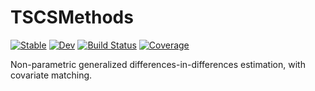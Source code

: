 # TSCSMethods

[![Stable](https://img.shields.io/badge/docs-stable-blue.svg)](https://emfeltham.github.io/TSCSMethods.jl/stable)
[![Dev](https://img.shields.io/badge/docs-dev-blue.svg)](https://emfeltham.github.io/TSCSMethods.jl/dev)
[![Build Status](https://travis-ci.com/emfeltham/TSCSMethods.jl.svg?branch=master)](https://travis-ci.com/emfeltham/TSCSMethods.jl)
[![Coverage](https://codecov.io/gh/emfeltham/TSCSMethods.jl/branch/master/graph/badge.svg)](https://codecov.io/gh/emfeltham/TSCSMethods.jl)

Non-parametric generalized differences-in-differences estimation, with covariate matching.

